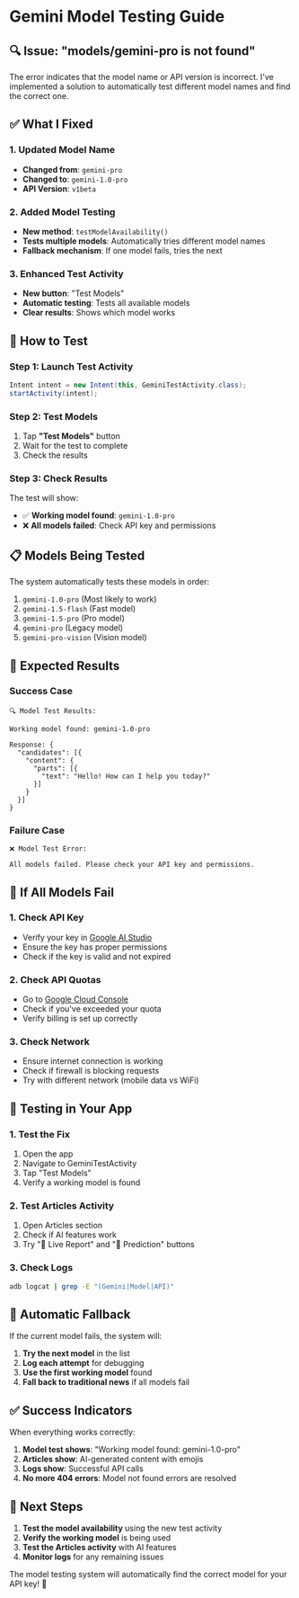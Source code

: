 # Gemini Model Testing Guide

## 🔍 **Issue: "models/gemini-pro is not found"**

The error indicates that the model name or API version is incorrect. I've implemented a solution to automatically test different model names and find the correct one.

## ✅ **What I Fixed**

### 1. **Updated Model Name**
- **Changed from**: `gemini-pro` 
- **Changed to**: `gemini-1.0-pro`
- **API Version**: `v1beta`

### 2. **Added Model Testing**
- **New method**: `testModelAvailability()`
- **Tests multiple models**: Automatically tries different model names
- **Fallback mechanism**: If one model fails, tries the next

### 3. **Enhanced Test Activity**
- **New button**: "Test Models" 
- **Automatic testing**: Tests all available models
- **Clear results**: Shows which model works

## 🧪 **How to Test**

### **Step 1: Launch Test Activity**
```java
Intent intent = new Intent(this, GeminiTestActivity.class);
startActivity(intent);
```

### **Step 2: Test Models**
1. Tap **"Test Models"** button
2. Wait for the test to complete
3. Check the results

### **Step 3: Check Results**
The test will show:
- ✅ **Working model found**: `gemini-1.0-pro`
- ❌ **All models failed**: Check API key and permissions

## 📋 **Models Being Tested**

The system automatically tests these models in order:

1. `gemini-1.0-pro` (Most likely to work)
2. `gemini-1.5-flash` (Fast model)
3. `gemini-1.5-pro` (Pro model)
4. `gemini-pro` (Legacy model)
5. `gemini-pro-vision` (Vision model)

## 🔧 **Expected Results**

### **Success Case**
```
🔍 Model Test Results:

Working model found: gemini-1.0-pro

Response: {
  "candidates": [{
    "content": {
      "parts": [{
        "text": "Hello! How can I help you today?"
      }]
    }
  }]
}
```

### **Failure Case**
```
❌ Model Test Error:

All models failed. Please check your API key and permissions.
```

## 🚨 **If All Models Fail**

### **1. Check API Key**
- Verify your key in [Google AI Studio](https://makersuite.google.com/app/apikey)
- Ensure the key has proper permissions
- Check if the key is valid and not expired

### **2. Check API Quotas**
- Go to [Google Cloud Console](https://console.cloud.google.com/)
- Check if you've exceeded your quota
- Verify billing is set up correctly

### **3. Check Network**
- Ensure internet connection is working
- Check if firewall is blocking requests
- Try with different network (mobile data vs WiFi)

## 📱 **Testing in Your App**

### **1. Test the Fix**
1. Open the app
2. Navigate to GeminiTestActivity
3. Tap "Test Models"
4. Verify a working model is found

### **2. Test Articles Activity**
1. Open Articles section
2. Check if AI features work
3. Try "🚦 Live Report" and "🔮 Prediction" buttons

### **3. Check Logs**
```bash
adb logcat | grep -E "(Gemini|Model|API)"
```

## 🔄 **Automatic Fallback**

If the current model fails, the system will:

1. **Try the next model** in the list
2. **Log each attempt** for debugging
3. **Use the first working model** found
4. **Fall back to traditional news** if all models fail

## ✅ **Success Indicators**

When everything works correctly:

1. **Model test shows**: "Working model found: gemini-1.0-pro"
2. **Articles show**: AI-generated content with emojis
3. **Logs show**: Successful API calls
4. **No more 404 errors**: Model not found errors are resolved

## 🚀 **Next Steps**

1. **Test the model availability** using the new test activity
2. **Verify the working model** is being used
3. **Test the Articles activity** with AI features
4. **Monitor logs** for any remaining issues

The model testing system will automatically find the correct model for your API key! 🎯 